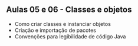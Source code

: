 ## Aulas 05 e 06 - Classes e objetos

* Como criar classes e instanciar objetos
* Criação e importação de pacotes
* Convenções para legibilidade de código Java